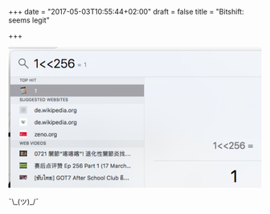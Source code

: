 +++
date = "2017-05-03T10:55:44+02:00"
draft = false
title = "Bitshift: seems legit"

+++

<img src="img/bitshift.png" title="1<<256 = 1">

¯\\\_(ツ)\_/¯
